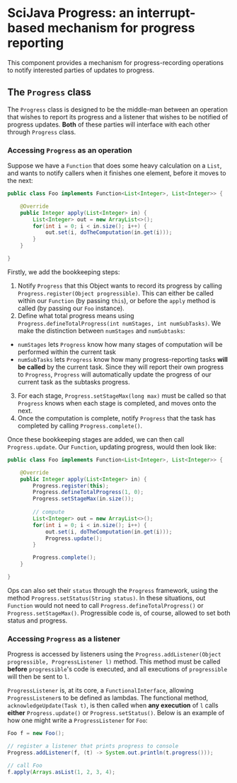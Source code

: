 # SciJava Progress: an interrupt-based mechanism for progress reporting

This component provides a mechanism for progress-recording operations to notify interested parties of updates to progress.

## The `Progress` class

The `Progress` class is designed to be the middle-man between an operation that wishes to report its progress and a listener that wishes to be notified of progress updates. **Both** of these parties will interface with each other through `Progress` class.

### Accessing `Progress` as an operation

Suppose we have a `Function` that does some heavy calculation on a `List`, and wants to notify callers when it finishes one element, before it moves to the next:

```java
public class Foo implements Function<List<Integer>, List<Integer>> {

	@Override
	public Integer apply(List<Integer> in) {
		List<Integer> out = new ArrayList<>();
		for(int i = 0; i < in.size(); i++) {
			out.set(i, doTheComputation(in.get(i)));
		}
	}

}

```

Firstly, we add the bookkeeping steps:
1. Notify `Progress` that this Object wants to record its progress by calling `Progress.register(Object progressible)`. This can either be called within our `Function` (by passing `this`), or before the `apply` method is called (by passing our `Foo` instance).
2. Define what total progress means using `Progress.defineTotalProgress(int numStages, int numSubTasks)`. We make the distinction between `numStages` and `numSubtasks`:

  * `numStages` lets `Progress` know how many stages of computation will be performed within the current task
  * `numSubTasks` lets `Progress` know how many progress-reporting tasks **will be called** by the current task. Since they will report their own progress to `Progress`, `Progress` will automatically update the progress of our current task as the subtasks progress.
3. For each stage, `Progress.setStageMax(long max)` must be called so that `Progress` knows when each stage is completed, and moves onto the next.
4. Once the computation is complete, notify `Progress` that the task has completed by calling `Progress.complete()`.

Once these bookkeeping stages are added, we can then call `Progress.update`. Our `Function`, updating progress, would then look like:

```java
public class Foo implements Function<List<Integer>, List<Integer>> {

	@Override
	public Integer apply(List<Integer> in) {
		Progress.register(this);
		Progress.defineTotalProgress(1, 0);
		Progress.setStageMax(in.size());
		
		// compute
		List<Integer> out = new ArrayList<>();
		for(int i = 0; i < in.size(); i++) {
			out.set(i, doTheComputation(in.get(i)));
			Progress.update();
		}

		Progress.complete();
	}

}

```

Ops can also set their `status` through the `Progress` framework, using the method `Progress.setStatus(String status)`. In these situations, out `Function` would not need to call `Progress.defineTotalProgress()` or `Progress.setStageMax()`. Progressible code is, of course, allowed to set both status and progress.

### Accessing `Progress` as a listener

Progress is accessed by listeners using the `Progress.addListener(Object progressible, ProgressListener l)` method. This method must be called **before** `progressible`'s code is executed, and all executions of `progressible` will then be sent to `l`.

`ProgressListener` is, at its core, a `FunctionalInterface`, allowing `ProgressListener`s to be defined as lambdas. The functional method, `acknowledgeUpdate(Task t)`, is then called when **any execution** of `l` calls **either** `Progress.update()` or `Progress.setStatus()`. Below is an example of how one might write a `ProgressListener` for `Foo`:

```java
Foo f = new Foo();

// register a listener that prints progress to console
Progress.addListener(f, (t) -> System.out.println(t.progress()));

// call Foo
f.apply(Arrays.asList(1, 2, 3, 4);
```
